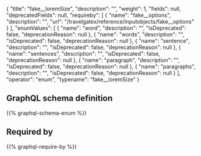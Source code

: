 {
  "title": "fake__loremSize",
  "description": "",
  "weight": 1,
  "fields": null,
  "deprecatedFields": null,
  "requireby": [
    {
      "name": "fake__options",
      "description": "",
      "url": "/travelgatex/reference/inputobjects/fake__options"
    }
  ],
  "enumValues": [
    {
      "name": "word",
      "description": "",
      "isDeprecated": false,
      "deprecationReason": null
    },
    {
      "name": "words",
      "description": "",
      "isDeprecated": false,
      "deprecationReason": null
    },
    {
      "name": "sentence",
      "description": "",
      "isDeprecated": false,
      "deprecationReason": null
    },
    {
      "name": "sentences",
      "description": "",
      "isDeprecated": false,
      "deprecationReason": null
    },
    {
      "name": "paragraph",
      "description": "",
      "isDeprecated": false,
      "deprecationReason": null
    },
    {
      "name": "paragraphs",
      "description": "",
      "isDeprecated": false,
      "deprecationReason": null
    }
  ],
  "operator": "enum",
  "typename": "fake__loremSize"
}
## GraphQL schema definition

{{% graphql-schema-enum %}}

## Required by

{{% graphql-require-by %}}
